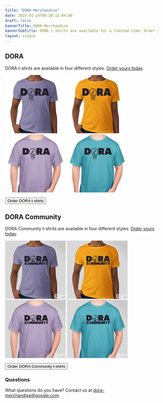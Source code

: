 ```yaml
---
title: "DORA Merchandise"
date: 2025-01-24T08:20:12-04:00
draft: false
bannerTitle: DORA Merchandise
bannerSubtitle: DORA t-shirts are available for a limited time. Order yours before February 14, 2025.
layout: single
---
```


## DORA

DORA t-shrits are available in four different styles. [Order yours today](https://www.customink.com/go/kzy0-00cx-gk8m).

[<img src="images/dora-fitted-mauve.png" width="200" alt="dora-fitted-mauve">](https://www.customink.com/go/kzy0-00cx-gk8m)
[<img src="images/dora-fitted-spotlight-yellow.png" width="200" alt="dora-fitted-spotlight-yellow">](https://www.customink.com/go/kzy0-00cx-gk8m)
[<img src="images/dora-straight-mauve.png" width="200" alt="dora-straight-mauve">](https://www.customink.com/go/kzy0-00cx-gk8m)
[<img src="images/dora-straight-sky-blue.png" width="200" alt="dora-straight-sky-blue">](https://www.customink.com/go/kzy0-00cx-gk8m)

<a href="https://www.customink.com/go/kzy0-00cx-gk8m" target="_blank"><button class="secondary">Order DORA t-shirts</button></a>

## DORA Community

DORA Community t-shrits are available in four different styles. [Order yours today](https://www.customink.com/g/yrs0-00cx-mgxu).

[<img src="images/dora-community-fitted-mauve.jpg" width="200" alt="dora-community-fitted-mauve">](https://www.customink.com/g/yrs0-00cx-mgxu)
[<img src="images/dora-community-fitted-spotlight-yellow.jpg" width="200" alt="dora-community-fitted-spotlight-yellow">](https://www.customink.com/g/yrs0-00cx-mgxu)
[<img src="images/dora-community-straight-mauve.jpg" width="200" alt="dora-community-straight-mauve">](https://www.customink.com/g/yrs0-00cx-mgxu)
[<img src="images/dora-community-straight-sky-blue.jpg" width="200" alt="dora-community-straight-sky-blue">](https://www.customink.com/g/yrs0-00cx-mgxu)

<a href="https://www.customink.com/g/yrs0-00cx-mgxu" target="_blank"><button class="secondary">Order DORA Community t-shirts</button></a>

### Questions
What questions do you have? Contact us at [dora-merchandise@google.com](mailto:dora-merchandise@google.com).
